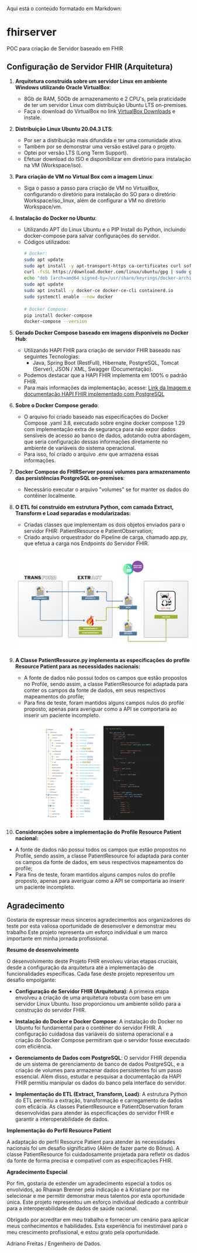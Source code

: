 Aqui está o conteúdo formatado em Markdown:

# fhirserver
POC para criação de Servidor baseado em FHIR

## Configuração de Servidor FHIR (Arquitetura)

1. **Arquitetura construída sobre um servidor Linux em ambiente Windows utilizando Oracle VirtualBox**:
   - 8Gb de RAM, 50Gb de armazenamento e 2 CPU's, pela praticidade de ter um servidor Linux com distribuição Ubuntu LTS on-premises.
   - Faça o download do VirtualBox no link [VirtualBox Downloads](https://www.virtualbox.org/wiki/Downloads) e instale.

2. **Distribuição Linux Ubuntu 20.04.3 LTS**:
   - Por ser a distribuição mais difundida e ter uma comunidade ativa.
   - Também por se demonstrar uma versão estável para o projeto.
   - Optei por versão LTS (Long Term Support).
   - Efetuar download do ISO e disponibilizar em diretório para instalação na VM (Workspace/iso).

3. **Para criação de VM no Virtual Box com a imagem Linux**:
   - Siga o passo a passo para criação de VM no VirtualBox, configurando o diretório para instalação do SO para o diretório Workspace/iso_linux, além de configurar a VM no diretório Workspace/vm.

4. **Instalação do Docker no Ubuntu**:
   - Utilizando APT do Linux Ubuntu e o PIP Install do Python, incluindo docker-compose para salvar configurações do servidor.
   - Códigos utilizados:
     ```bash
     # Docker:
     sudo apt update
     sudo apt install -y apt-transport-https ca-certificates curl software-properties-common
     curl -fsSL https://download.docker.com/linux/ubuntu/gpg | sudo gpg --dearmor -o /usr/share/keyrings/docker-archive-keyring.gpg
     echo "deb [arch=amd64 signed-by=/usr/share/keyrings/docker-archive-keyring.gpg] https://download.docker.com/linux/ubuntu $(lsb_release -cs) stable" | sudo tee /etc/apt/sources.list.d/docker.list > /dev/null
     sudo apt update
     sudo apt install -y docker-ce docker-ce-cli containerd.io
     sudo systemctl enable --now docker

     # Docker Compose:
     pip install docker-compose
     docker-compose --version
     ```

5. **Gerado Docker Compose baseado em imagens disponíveis no Docker Hub**:
   - Utilizando HAPI FHIR para criação de servidor FHIR baseado nas seguintes Tecnologias:
     - Java, Spring Boot (RestFull), Hibernate, PostgreSQL, Tomcat (Server), JSON / XML, Swagger (Documentação).
   - Podemos destacar que a HAPI FHIR implementa em 100% o padrão FHIR.
   - Para mais informações da implementação, acesse: [Link da Imagem e documentação HAPI FHIR implementado com PostgreSQL](https://hub.docker.com/r/hapiproject/hapi)

6. **Sobre o Docker Compose gerado**:
   - O arquivo foi criado baseado nas especificações do Docker Compose .yaml 3.8, executado sobre engine docker compose 1.29 com implementação extra de segurança para não expor dados sensíveis de acesso ao banco de dados, adotando outra abordagem, que seria configuração dessas informações diretamente no ambiente de variáveis do sistema operacional.
   - Para isso, foi criado o arquivo .env que armazena essas informações.

7. **Docker Compose do FHIRServer possui volumes para armazenamento das persistências PostgreSQL on-premises**:
   - Necessário executar o arquivo "volumes" se for manter os dados do contêiner localmente.
  
8. **O ETL foi construído em estrutura Python, com camada Extract, Transform e Load separadas e modularizadas:**
   - Criadas classes que implementam os dois objetos enviados para o servidor FHIR: PatientResource e PatientObservation;
   - Criado arquivo orquestrador do Pipeline de carga, chamado app.py, que efetua a carga nos Endpoints do Servidor FHIR.
   
   ![Arquitetura da Aplicação](arquitetura_aplicacao.png)
   
9. **A Classe PatientResource.py implementa as especificações do profile Resource Patient para as necessidades nacionais:**
   - A fonte de dados não possui todos os campos que estão propostos no Profile, sendo assim, a classe PatientResource foi adaptada para conter os campos da fonte de dados, em seus respectivos mapeamentos do profile;
   - Para fins de teste, foram mantidos alguns campos nulos do profile proposto, apenas para averiguar como a API se comportaria ao inserir um paciente incompleto.
   
   ![Arquitetura da Aplicação](profile_patientresource.png)
   
10. **Considerações sobre a implementação do Profile Resource Patient nacional:**
   - A fonte de dados não possui todos os campos que estão propostos no Profile, sendo assim, a classe PatientResource foi adaptada para conter os campos da fonte de dados, em seus respectivos mapeamentos do profile;
   - Para fins de teste, foram mantidos alguns campos nulos do profile proposto, apenas para averiguar como a API se comportaria ao inserir um paciente incompleto.
   
 
 
## Agradecimento

Gostaria de expressar meus sinceros agradecimentos aos organizadores do teste por esta valiosa oportunidade de desenvolver e demonstrar meu trabalho Este projeto representa um esforço individual e um marco importante em minha jornada profissional.

**Resumo de desenvolvimento**

O desenvolvimento deste Projeto FHIR envolveu várias etapas cruciais, desde a configuração da arquitetura até a implementação de funcionalidades específicas. Cada fase deste projeto representou um desafio empolgante:

- **Configuração de Servidor FHIR (Arquitetura)**: A primeira etapa envolveu a criação de uma arquitetura robusta com base em um servidor Linux Ubuntu. Isso proporcionou um ambiente sólido para a construção do servidor FHIR.

- **Instalação do Docker e Docker Compose**: A instalação do Docker no Ubuntu foi fundamental para o contêiner do servidor FHIR. A configuração cuidadosa das variáveis do sistema operacional e a criação do Docker Compose permitiram que o servidor fosse executado com eficiência.

- **Gerenciamento de Dados com PostgreSQL**: O servidor FHIR dependia de um sistema de gerenciamento de banco de dados PostgreSQL, e a criação de volumes para armazenar dados persistentes foi um passo essencial. Além disso, estudar e pesquisar a documentação da HAPI FHIR permitiu manipular os dados do banco pela interface do servidor.

- **Implementação do ETL (Extract, Transform, Load)**: A estrutura Python do ETL permitiu a extração, transformação e carregamento de dados com eficácia. As classes PatientResource e PatientObservation foram desenvolvidas para atender às especificações do servidor FHIR e garantir a interoperabilidade de dados.

**Implementação do Perfil Resource Patient**

A adaptação do perfil Resource Patient para atender às necessidades nacionais foi um desafio significativo (Além de fazer parte do Bônus). A classe PatientResource foi cuidadosamente projetada para refletir os dados da fonte de forma precisa e compatível com as especificações FHIR.

**Agradecimento Especial**

Por fim, gostaria de estender um agradecimento especial a todos os envolvidos, ao Rhawan Brenner pela indicação e à Kristiane por me selecionar e me permitir demonstrar meus talentos por esta oportunidade única. Este projeto representou um esforço individual dedicado a contribuir para a interoperabilidade de dados de saúde nacional.

Obrigado por acreditar em meu trabalho e fornecer um cenário para aplicar meus conhecimentos e habilidades. Esta experiência foi inestimável para o meu crescimento profissional, e estou grato pela oportunidade.


Adriano Freitas / Engenheiro de Dados.

   
